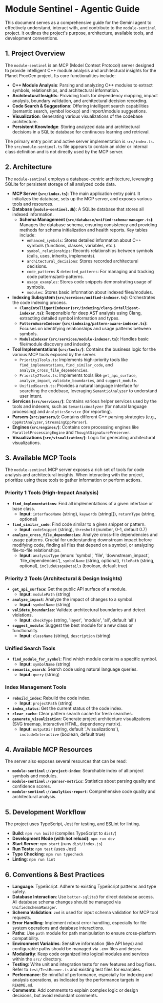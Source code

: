 # Module Sentinel - Agentic Guide

This document serves as a comprehensive guide for the Gemini agent to effectively understand, interact with, and contribute to the `module-sentinel` project. It outlines the project's purpose, architecture, available tools, and development conventions.

## 1. Project Overview

The `module-sentinel` is an MCP (Model Context Protocol) server designed to provide intelligent C++ module analysis and architectural insights for the Planet ProcGen project. Its core functionalities include:

*   **C++ Module Analysis**: Parsing and analyzing C++ modules to extract symbols, relationships, and architectural information.
*   **Architectural Insights**: Providing tools for dependency mapping, impact analysis, boundary validation, and architectural decision recording.
*   **Code Search & Suggestions**: Offering intelligent search capabilities (semantic search, symbol lookup) and import/module suggestions.
*   **Visualization**: Generating various visualizations of the codebase architecture.
*   **Persistent Knowledge**: Storing analyzed data and architectural decisions in a SQLite database for continuous learning and retrieval.

The primary entry point and active server implementation is `src/index.ts`. The `src/module-sentinel.ts` file appears to contain an older or internal class definition and is not directly used by the MCP server.

## 2. Architecture

The `module-sentinel` employs a database-centric architecture, leveraging SQLite for persistent storage of all analyzed code data.

*   **MCP Server (`src/index.ts`)**: The main application entry point. It initializes the database, sets up the MCP server, and exposes various tools and resources.
*   **Database (`module-sentinel.db`)**: A SQLite database that stores all indexed information.
    *   **Schema Management (`src/database/unified-schema-manager.ts`)**: Manages the database schema, ensuring consistency and providing methods for schema initialization and health reports. Key tables include:
        *   `enhanced_symbols`: Stores detailed information about C++ symbols (functions, classes, variables, etc.).
        *   `symbol_relationships`: Records relationships between symbols (calls, uses, inherits, implements).
        *   `architectural_decisions`: Stores recorded architectural decisions.
        *   `code_patterns` & `detected_patterns`: For managing and tracking code patterns/anti-patterns.
        *   `usage_examples`: Stores code snippets demonstrating usage of symbols.
        *   `modules`: Stores basic information about indexed files/modules.
*   **Indexing Subsystem (`src/services/unified-indexer.ts`)**: Orchestrates the code indexing process.
    *   **`ClangIntelligentIndexer` (`src/indexing/clang-intelligent-indexer.ts`)**: Responsible for deep AST analysis using Clang, extracting detailed symbol information and types.
    *   **`PatternAwareIndexer` (`src/indexing/pattern-aware-indexer.ts`)**: Focuses on identifying relationships and usage patterns between symbols.
    *   **`ModuleIndexer` (`src/services/module-indexer.ts`)**: Handles basic file/module discovery and indexing.
*   **Tool Implementations (`src/tools/`)**: Contains the business logic for the various MCP tools exposed by the server.
    *   `Priority1Tools.ts`: Implements high-priority tools like `find_implementations`, `find_similar_code`, and `analyze_cross_file_dependencies`.
    *   `Priority2Tools.ts`: Implements tools like `get_api_surface`, `analyze_impact`, `validate_boundaries`, and `suggest_module`.
    *   `UnifiedSearch.ts`: Provides a natural language interface for searching the codebase, leveraging `SemanticAnalyzer` to understand user intent.
*   **Services (`src/services/`)**: Contains various helper services used by the tools and indexers, such as `SemanticAnalyzer` (for natural language processing) and `AnalyticsService` (for reporting).
*   **Parsers (`src/parsers/`)**: Contains different C++ parsing strategies (e.g., `CppAstAnalyzer`, `StreamingCppParser`).
*   **Engines (`src/engines/`)**: Contains core processing engines like `ParallelProcessingEngine` and `ThoughtSignaturePreserver`.
*   **Visualizations (`src/visualization/`)**: Logic for generating architectural visualizations.

## 3. Available MCP Tools

The `module-sentinel` MCP server exposes a rich set of tools for code analysis and architectural insights. When interacting with the project, prioritize using these tools to gather information or perform actions.

### Priority 1 Tools (High-Impact Analysis)

*   **`find_implementations`**: Find all implementations of a given interface or base class.
    *   **Input**: `interfaceName` (string), `keywords` (string[]), `returnType` (string, optional)
*   **`find_similar_code`**: Find code similar to a given snippet or pattern.
    *   **Input**: `codeSnippet` (string), `threshold` (number, 0-1, default 0.7)
*   **`analyze_cross_file_dependencies`**: Analyze cross-file dependencies and usage patterns. Crucial for understanding downstream impact before modifying code, finding all files that depend on a symbol, or analyzing file-to-file relationships.
    *   **Input**: `analysisType` (enum: 'symbol', 'file', 'downstream_impact', 'file_dependencies'), `symbolName` (string, optional), `filePath` (string, optional), `includeUsageDetails` (boolean, default true)

### Priority 2 Tools (Architectural & Design Insights)

*   **`get_api_surface`**: Get the public API surface of a module.
    *   **Input**: `modulePath` (string)
*   **`analyze_impact`**: Analyze the impact of changes to a symbol.
    *   **Input**: `symbolName` (string)
*   **`validate_boundaries`**: Validate architectural boundaries and detect violations.
    *   **Input**: `checkType` (string, 'layer', 'module', 'all', default 'all')
*   **`suggest_module`**: Suggest the best module for a new class or functionality.
    *   **Input**: `className` (string), `description` (string)

### Unified Search Tools

*   **`find_module_for_symbol`**: Find which module contains a specific symbol.
    *   **Input**: `symbolName` (string)
*   **`semantic_search`**: Search code using natural language queries.
    *   **Input**: `query` (string)

### Index Management Tools

*   **`rebuild_index`**: Rebuild the code index.
    *   **Input**: `projectPath` (string)
*   **`index_status`**: Get the current status of the code index.
*   **`clear_cache`**: Clear pattern search cache for fresh searches.
*   **`generate_visualization`**: Generate project architecture visualizations (SVG treemap, interactive HTML, dependency matrix).
    *   **Input**: `outputDir` (string, default './visualizations'), `includeInteractive` (boolean, default true)

## 4. Available MCP Resources

The server also exposes several resources that can be read:

*   **`module-sentinel://project-index`**: Searchable index of all project symbols and modules.
*   **`module-sentinel://parser-metrics`**: Statistics about parsing quality and confidence scores.
*   **`module-sentinel://analytics-report`**: Comprehensive code quality and architectural analysis.

## 5. Development Workflow

The project uses TypeScript, Jest for testing, and ESLint for linting.

*   **Build**: `npm run build` (compiles TypeScript to `dist/`)
*   **Development Mode (with hot reload)**: `npm run dev`
*   **Start Server**: `npm start` (runs `dist/index.js`)
*   **Run Tests**: `npm test` (uses Jest)
*   **Type Checking**: `npm run typecheck`
*   **Linting**: `npm run lint`

## 6. Conventions & Best Practices

*   **Language**: TypeScript. Adhere to existing TypeScript patterns and type safety.
*   **Database Interaction**: Use `better-sqlite3` for direct database access. All database schema changes should be managed via `UnifiedSchemaManager`.
*   **Schema Validation**: `zod` is used for input schema validation for MCP tool requests.
*   **Error Handling**: Implement robust error handling, especially for file system operations and database interactions.
*   **Paths**: Use `path` module for path manipulation to ensure cross-platform compatibility.
*   **Environment Variables**: Sensitive information (like API keys) and configurable paths should be managed via `.env` files and `dotenv`.
*   **Modularity**: Keep code organized into logical modules and services within the `src/` directory.
*   **Testing**: Write unit and integration tests for new features and bug fixes. Refer to `test/TestRunner.ts` and existing test files for examples.
*   **Performance**: Be mindful of performance, especially for indexing and analysis operations, as indicated by the performance targets in `README.md`.
*   **Comments**: Add comments to explain complex logic or design decisions, but avoid redundant comments.

